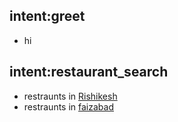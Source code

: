 ## intent:greet
- hi

## intent:restaurant_search
- restraunts in [Rishikesh](location)
- restraunts in [faizabad](location)
